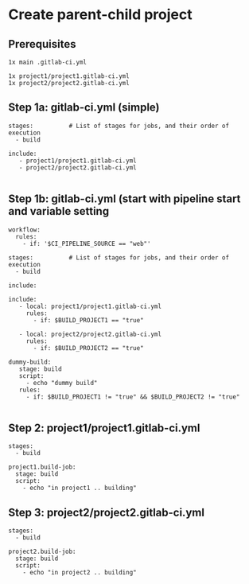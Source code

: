 # Create parent-child project

## Prerequisites 

```
1x main .gitlab-ci.yml

1x project1/project1.gitlab-ci.yml
1x project2/project2.gitlab-ci.yml
```

## Step 1a: gitlab-ci.yml (simple)

```
stages:          # List of stages for jobs, and their order of execution
  - build

include:
   - project1/project1.gitlab-ci.yml
   - project2/project2.gitlab-ci.yml


```

## Step 1b: gitlab-ci.yml (start with pipeline start and variable setting

```
workflow:
  rules:
    - if: '$CI_PIPELINE_SOURCE == "web"'

stages:          # List of stages for jobs, and their order of execution
  - build

include:
 
include:
   - local: project1/project1.gitlab-ci.yml
     rules:
       - if: $BUILD_PROJECT1 == "true"

   - local: project2/project2.gitlab-ci.yml
     rules:
       - if: $BUILD_PROJECT2 == "true"

dummy-build:
   stage: build
   script:
     - echo "dummy build"
   rules:
     - if: $BUILD_PROJECT1 != "true" && $BUILD_PROJECT2 != "true"


```


## Step 2: project1/project1.gitlab-ci.yml 

```
stages:
  - build

project1.build-job:
  stage: build
  script:
    - echo "in project1 .. building"

```

## Step 3: project2/project2.gitlab-ci.yml 

```
stages:
  - build

project2.build-job:
  stage: build
  script:
    - echo "in project2 .. building"
```
